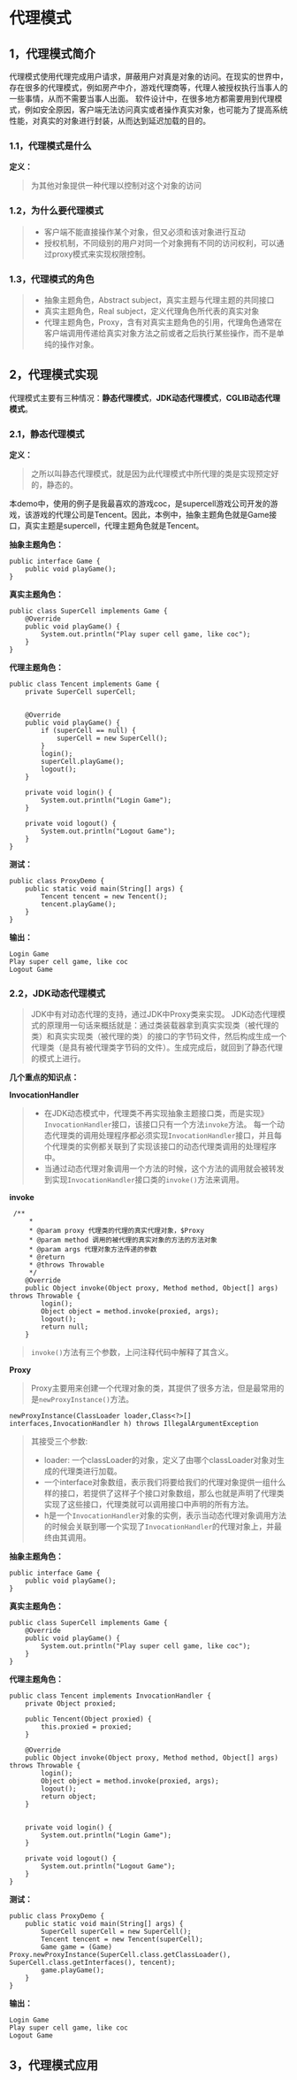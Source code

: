 # 代理模式

## 1，代理模式简介
代理模式使用代理完成用户请求，屏蔽用户对真是对象的访问。在现实的世界中，存在很多的代理模式，例如房产中介，游戏代理商等，代理人被授权执行当事人的一些事情，从而不需要当事人出面。
软件设计中，在很多地方都需要用到代理模式，例如安全原因，客户端无法访问真实或者操作真实对象，也可能为了提高系统性能，对真实的对象进行封装，从而达到延迟加载的目的。

### 1.1，代理模式是什么
**定义：**
> 为其他对象提供一种代理以控制对这个对象的访问

### 1.2，为什么要代理模式

> - 客户端不能直接操作某个对象，但又必须和该对象进行互动
> - 授权机制，不同级别的用户对同一个对象拥有不同的访问权利，可以通过proxy模式来实现权限控制。

### 1.3，代理模式的角色

> - 抽象主题角色，Abstract subject，真实主题与代理主题的共同接口
> - 真实主题角色，Real subject，定义代理角色所代表的真实对象
> - 代理主题角色，Proxy，含有对真实主题角色的引用，代理角色通常在客户端调用传递给真实对象方法之前或者之后执行某些操作，而不是单纯的操作对象。

## 2，代理模式实现
代理模式主要有三种情况：**静态代理模式**，**JDK动态代理模式**，**CGLIB动态代理模式**。

### 2.1，静态代理模式
**定义：**
> 之所以叫静态代理模式，就是因为此代理模式中所代理的类是实现预定好的，静态的。

本demo中，使用的例子是我最喜欢的游戏coc，是supercell游戏公司开发的游戏，该游戏的代理公司是Tencent。因此，本例中，抽象主题角色就是Game接口，真实主题是supercell，代理主题角色就是Tencent。

**抽象主题角色：**
```
public interface Game {
    public void playGame();
}
```
**真实主题角色：**
```
public class SuperCell implements Game {
    @Override
    public void playGame() {
        System.out.println("Play super cell game, like coc");
    }
}
```
**代理主题角色：**
```
public class Tencent implements Game {
    private SuperCell superCell;


    @Override
    public void playGame() {
        if (superCell == null) {
            superCell = new SuperCell();
        }
        login();
        superCell.playGame();
        logout();
    }

    private void login() {
        System.out.println("Login Game");
    }

    private void logout() {
        System.out.println("Logout Game");
    }
}
```

**测试：**
```
public class ProxyDemo {
    public static void main(String[] args) {
        Tencent tencent = new Tencent();
        tencent.playGame();
    }
}
```

**输出：**
```
Login Game
Play super cell game, like coc
Logout Game
```
### 2.2，JDK动态代理模式
> JDK中有对动态代理的支持，通过JDK中Proxy类来实现。
> JDK动态代理模式的原理用一句话来概括就是：通过类装载器拿到真实实现类（被代理的类）和真实实现类（被代理的类）的接口的字节码文件，然后构成生成一个代理类（是具有被代理类字节码的文件）。生成完成后，就回到了静态代理的模式上进行。

**几个重点的知识点：**

**InvocationHandler**  
> - 在JDK动态模式中，代理类不再实现抽象主题接口类，而是实现》 ```InvocationHandler```接口，该接口只有一个方法```invoke```方法。
每一个动态代理类的调用处理程序都必须实现```InvocationHandler```接口，并且每个代理类的实例都关联到了实现该接口的动态代理类调用的处理程序中。
>- 当通过动态代理对象调用一个方法的时候，这个方法的调用就会被转发到实现```InvocationHandler```接口类的```invoke()```方法来调用。

**invoke**
```
 /**
     *
     * @param proxy 代理类的代理的真实代理对象，$Proxy
     * @param method 调用的被代理的真实对象的方法的方法对象
     * @param args 代理对象方法传递的参数
     * @return
     * @throws Throwable
     */
    @Override
    public Object invoke(Object proxy, Method method, Object[] args) throws Throwable {
        login();
        Object object = method.invoke(proxied, args);
        logout();
        return null;
    }
```
> ```invoke()```方法有三个参数，上问注释代码中解释了其含义。

**Proxy**  
> Proxy主要用来创建一个代理对象的类，其提供了很多方法，但是最常用的是```newProxyInstance()```方法。

```
newProxyInstance(ClassLoader loader,Class<?>[] interfaces,InvocationHandler h) throws IllegalArgumentException
```  
> 其接受三个参数:
> -  loader: 一个classLoader的对象，定义了由哪个classLoader对象对生成的代理类进行加载。
> - 一个interface对象数组，表示我们将要给我们的代理对象提供一组什么样的接口，若提供了这样子个接口对象数组，那么也就是声明了代理类实现了这些接口，代理类就可以调用接口中声明的所有方法。
> - h是一个```InvocationHandler```对象的实例，表示当动态代理对象调用方法的时候会关联到哪一个实现了```InvocationHandler```的代理对象上，并最终由其调用。


**抽象主题角色：**
```
public interface Game {
    public void playGame();
}
```
**真实主题角色：**
```
public class SuperCell implements Game {
    @Override
    public void playGame() {
        System.out.println("Play super cell game, like coc");
    }
}
```
**代理主题角色：**
```
public class Tencent implements InvocationHandler {
    private Object proxied;

    public Tencent(Object proxied) {
        this.proxied = proxied;
    }

    @Override
    public Object invoke(Object proxy, Method method, Object[] args) throws Throwable {
        login();
        Object object = method.invoke(proxied, args);
        logout();
        return object;
    }


    private void login() {
        System.out.println("Login Game");
    }

    private void logout() {
        System.out.println("Logout Game");
    }
}
```

**测试：**
```
public class ProxyDemo {
    public static void main(String[] args) {
        SuperCell superCell = new SuperCell();
        Tencent tencent = new Tencent(superCell);
        Game game = (Game) Proxy.newProxyInstance(SuperCell.class.getClassLoader(), SuperCell.class.getInterfaces(), tencent);
        game.playGame();
    }
}
```

**输出：**
```
Login Game
Play super cell game, like coc
Logout Game
```

## 3，代理模式应用